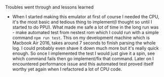 Troubles went through and lessons learned
* When I started making this emulator at first of course I needed the CPU, it's the most basic and tedious thing
to implement(I thought so until I started to do PPU). What made me safe a lot of time in the long run was - make
automated test from nestest rom which I could run with a simple command ```npm run test```. This on my development machine
which is Macbook Air 2016, takes around 7 seconds to finish parsing the whole log. I could probably even shave it down much 
more but it's really quick enough. So once I implemented the test I would just give it a spin, see which command fails then
go implement/fix that command. Later on I encountered performance issue and this automated test proved itself worthy yet again when
I refactored a lot of CPU code.
